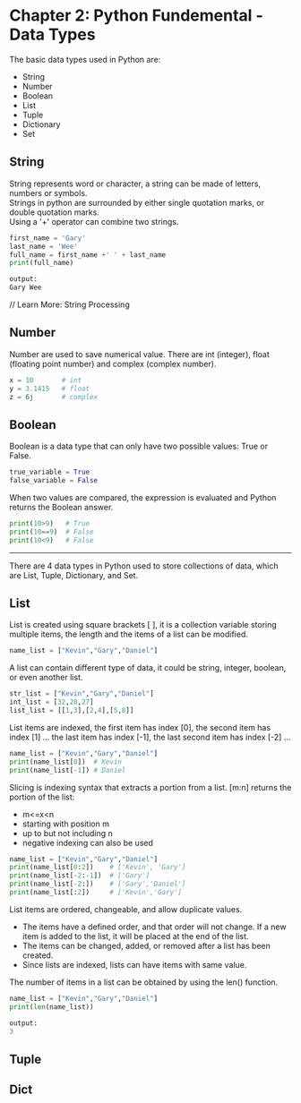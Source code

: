 # Chapter 2: Python Fundemental - Data Types

The basic data types used in Python are:
- String
- Number
- Boolean
- List
- Tuple
- Dictionary
- Set

## String

String represents word or character, a string can be made of letters, numbers or symbols. <br/>
Strings in python are surrounded by either single quotation marks, or double quotation marks. <br/>
Using a '+' operator can combine two strings. <br/>

```python
first_name = 'Gary'
last_name = 'Wee'
full_name = first_name +' ' + last_name
print(full_name)

output:
Gary Wee
```
// Learn More: String Processing

## Number

Number are used to save numerical value. There are int (integer), float (floating point number) and complex (complex number). <br/>

```python
x = 10       # int
y = 3.1415   # float
z = 6j       # complex
```
## Boolean

Boolean is a data type that can only have two possible values: True or False.

```python
true_variable = True
false_variable = False
```

When two values are compared, the expression is evaluated and Python returns the Boolean answer.

```python
print(10>9)   # True
print(10==9)  # False
print(10<9)   # False
```

<hr>

There are 4 data types in Python used to store collections of data, which are List, Tuple, Dictionary, and Set.

## List

List is created using square brackets [ ], it is a collection variable storing multiple items, the length and the items of a list can be modified.

```python
name_list = ["Kevin","Gary","Daniel"]
```

A list can contain different type of data, it could be string, integer, boolean, or even another list.
```python
str_list = ["Kevin","Gary","Daniel"]
int_list = [32,28,27]
list_list = [[1,3],[2,4],[5,8]]
```

List items are indexed, the first item has index [0], the second item has index [1] ...
the last item has index [-1], the last second item has index [-2] ...
```python
name_list = ["Kevin","Gary","Daniel"]
print(name_list[0])  # Kevin
print(name_list[-1]) # Daniel
```

Slicing is indexing syntax that extracts a portion from a list.
[m:n] returns the portion of the list:
- m<=x<n
- starting with position m
- up to but not including n
- negative indexing can also be used
```python
name_list = ["Kevin","Gary","Daniel"]
print(name_list[0:2])    # ['Kevin', 'Gary']
print(name_list[-2:-1])  # ['Gary']
print(name_list[-2:])    # ['Gary','Daniel']
print(name_list[:2])     # ['Kevin','Gary']
```
         
List items are ordered, changeable, and allow duplicate values.
- The items have a defined order, and that order will not change. If a new item is added to the list, it will be placed at the end of the list.
- The items can be changed, added, or removed after a list has been created.
- Since lists are indexed, lists can have items with same value.

The number of items in a list can be obtained by using the len() function.
```python
name_list = ["Kevin","Gary","Daniel"]
print(len(name_list))

output:
3
```

## Tuple

## Dict
